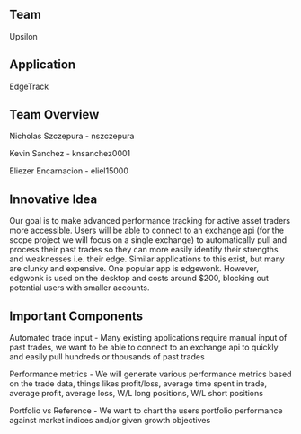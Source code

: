 ﻿## Team
Upsilon

## Application 
EdgeTrack


## Team Overview
Nicholas Szczepura - nszczepura


Kevin Sanchez - knsanchez0001


Eliezer Encarnacion - eliel15000

## Innovative Idea

Our goal is to make advanced performance tracking for active asset traders more accessible. Users will be able to connect to an exchange api (for the scope project we will focus on a single exchange) to automatically pull and process their past trades so they can more easily identify their strengths and weaknesses i.e. their edge. Similar applications to this exist, but many are clunky and expensive. One popular app is edgewonk. However, edgwonk is used on the desktop and costs around $200, blocking out potential users with smaller accounts.

## Important Components

Automated trade input - Many existing applications require manual input of past trades, we want to be able to connect to an exchange api to quickly and easily pull hundreds or thousands of past trades

Performance metrics - We will generate various performance metrics based on the trade data, things likes profit/loss, average time spent in trade, average profit, average loss, W/L long positions, W/L short positions

Portfolio vs Reference - We want to chart the users portfolio performance against market indices and/or given growth objectives
